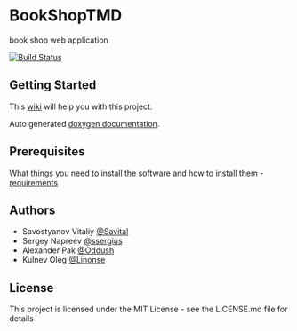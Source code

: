 # BookShopTMD
book shop web application 

[![Build Status](https://travis-ci.com/Savital/BookShopTMD.svg?branch=master)](https://travis-ci.com/Savital/BookShopTMD)


## Getting Started
This [wiki](https://github.com/Savital/BookShopTMD/wiki) will help you with this project.

Auto generated [doxygen documentation](https://savital.github.io/BookShopTMD/).

## Prerequisites
What things you need to install the software and how to install them - [requirements](https://github.com/Savital/BookShopTMD/blob/master/requirements.txt)

## Authors
* Savostyanov Vitaliy [@Savital](https://github.com/Savital)
* Sergey Napreev [@ssergius](https://github.com/ssergius)
* Alexander Pak [@Oddush](https://github.com/Oddush)
* Kulnev Oleg [@Linonse](https://github.com/Linonse)

## License
This project is licensed under the MIT License - see the LICENSE.md file for details
